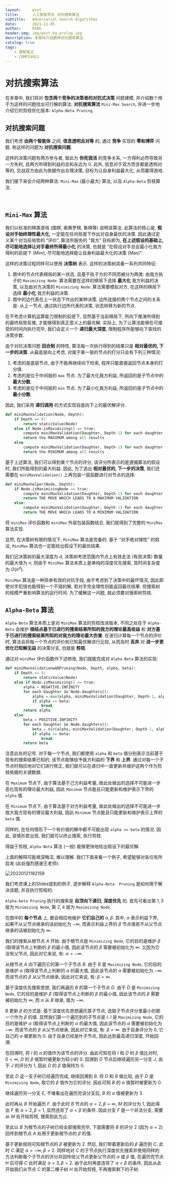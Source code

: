 ```yaml
---
layout:     post
title:      人工智能导论 对抗搜索算法
subtitle:   Adversarial Search Algorithms
date:       2021-11-05
author:     R1NG
header-img: img/post-bg-prolog.jpg
description: 本章将介绍数种对抗搜索算法. 
catalog: true
tags:
    - 课程笔记
    - COMP24011
---
```


# 对抗搜索算法

在本章中, 我们将对 **包含两个竞争的决策者的对抗式决策** 问题建模, 并介绍数个用于为这样的问题找出可行解的算法: **对抗搜索算法** `Mini-Max Search`, 并进一步地介绍它的剪枝优化版本: `Alpha-Beta Pruning`.

## 对抗搜索问题

我们考虑 **由两个智能体** 之间, **信息透明且对等** 的, 通过 **竞争** 实现的 **零和博弈** 问题. 称这样的问题为 **对抗搜索问题**. 

这样的决策问题有两方参与者, 彼此为 **你死我活** 的竞争关系, 一方得利必然导致另一方失利, 且两方所得到利益的总和永远为 $0$. 此外, 信息对于双方而言都是透明对等的, 交战双方由此为依据作出合理决策, 目标为让自身利益最大化, 从而赢得游戏. 

我们接下来会介绍两种算法: `Mini-Max` (最小最大) 算法, 以及 `Alpha-Beta` 剪枝算法. 

<br>

## `Mini-Max` 算法

我们以标准的棋类游戏 (围棋, 奥赛罗棋, 象棋等) 说明该算法. 此算法的核心是, **假设对手始终理性最大化**, 一定能在任何局面下作出对自身最优的决策. 因此通过定义某个对当前局势的 “评价”, 算法所服务的 “我方” 目标即为, **在上述假设的基础上, 尽可能地选择让对手最终所得最小化** 的决策, 也就是 “在假设对手总会最小化我方得利的前提下 (Mini), 尽可能地选择能让自身利益最大化的决策 (Max)”.

这样的决策过程同样可以使用 **决策树** 表示. 这样的决策树具备一系列共同特征:

1. 图中的节点代表棋局的某一状态, 且基于执子方的不同而被分为两类: 由我方执子的 `Maximizing Node`: 算法需要在这样的棋局下选择 **最大化** 我方利益的决策, 以及由对方决策的 `Minimizing Node`: 算法需要模拟对方, 在这样的棋局下选择 **最小化** 我方利益的决策.
2. 图中的边代表在上一状态下作出的某种决策. 边所连接的两个节点之间的关系是: 从上一节点, 通过执行边所代表的决策, 状态转移为新的节点. 

在不考虑计算机运算能力限制的前提下, 显然基于当前棋局下, 所向下推演所得到的最终局势反推, 才能够得到真正意义上的最优解. 实际上, 为了让算法能够在可接受的时间内执行完毕, 我们会定义一个 **递归最大深度**, 限制程序所能够向下查找的决策步数. 

由于对抗决策问题 **回合制** 的特性, 算法每一次执行得到的结果只是 **相对最优的, 下一步的决策**. 从最底层向上考虑, 对属于某一层的节点的打分只会有下列三种情况:

1. 考虑的是底层节点, 由于不能再继续向下检索, 程序只能直接返回节点本身的打分值. 
2. 考虑的是位于中间层的 `max` 节点. 为了最大化我方利益, 所返回的是子节点中的 **最大分数**.
3. 考虑的是位于中间层的 `min` 节点. 为了最小化我方利益, 所返回的是子节点中的 **最小分数**.

因此, 我们采用 **递归调用** 的方式实现自底向下上的最优解评分.

~~~python
def miniMaxValidation(Node, Depth):
    if Depth == 0:
        return staticValue(Node)
    else if Node.isMaximizing() == true:
        compute miniMaxValidation(Daughter, Depth-1) for each daughter
        return the MAXIMUM among all results
    else
        compute miniMaxValidation(Daughter, Depth-1) for each daughter
        return the MINIMUM among all results
~~~

基于上述算法, 我们可以得到某个节点的评分, 该评分所表示的是遵循算法的假设时, 我们所能得到的最大利益. 因此, 为了选出 **相对最优的, 下一步的决策**, 我们还需要在 `miniMaxValidation()` 上再包装一层函数进行对节点的选择:

~~~python
def miniMaxhelper(Node, Depth):
    if Node.isMaximizingNode == true:
        compute miniMaxValidation(Daughter, Depth-1) for each daughter
        return THE MOVE WHICH LEADS TO A MAXIMUM VALIDATION
    else:
        compute miniMaxValidation(Daughter, Depth-1) for each daughter
        return THE MOVE WHICH LEADS TO A MINIMUM VALIDATION
~~~

将 `miniMax` 评价函数和 `miniMax` 外层包装函数结合, 我们就得到了完整的 `MiniMax` 算法实现. 

显然, 在决策树有限的情况下, `MiniMax` 算法是完备的. 基于 “对手绝对理性” 的假设, `MiniMax` 算法也一定能给出假设下的最优结果. 

我们记决策树的最大深度为 $d$, 决策树考虑范围内节点上有效走法 (有效决策) 数量的最大值为 $n$, 则由于 `MiniMax` 算法本质上是单纯的深度优先搜索, 其时间复杂度为 $O(n^d)$.

`MiniMax` 算法是一种简单有效的对抗手段, 由于考虑到了决策中的最坏情况, 因此即使对手犯错也能得到一个不错的解, 若对手完全理性则能返回最优结果. 但搜索树的规模严重影响算法的运行时间. 为了缓解这一问题, 就必须要对搜索树剪枝. 

## `Alpha-Beta` 算法

`Alpha-Beta` 算法本质上是对 `MiniMax` 算法的剪枝改进版本, 不同之处在于 `Alpha-Beta` 会维护 **根结点基于已进行的搜索结果所知的我方的理论最高收益** 和 **对方基于已进行的搜索结果所知的对我方的理论最大伤害**. 在递归计算每一个节点的评价时, 算法会将每一个节点的评价和已知最优解进行比较, 从而及时 **丢弃** 对 **进一步更优化已知解无益** 的决策分支, 也就是 **剪枝**.

通过对 `miniMax` 评价函数作下述修改, 我们就能完成对 `Alpha-Beta` 算法的实现:

~~~python
def miniMaxValidationwABPruning(Node, Depth, alpha, beta):
    if Depth == 0:
        return staticValue(Node)
    else if Node.isMaximizing() == true:
        alpha = NEGATIVE.INFINITY
        for each Daughter in Node.daughters():
            alpha = max(alpha, miniMaxValidation(Daughter, Depth-1, alpha, beta))
            if alpha >= beta:
                break
        return alpha
    else
        beta = POSITIVE.INFINITY
        for each Daughter in Node.daughters():
            beta = min(alpha, miniMaxValidation(Daughter, Depth-1, alpha, beta))
            if alpha >= beta:
                break
        return beta
~~~

注意此处的记号. 对于每一个节点, 我们都使用 `alpha` 和 `beta` 值分别表示当前基于现有的搜索结果已知的, 该节点能够给予我方利益的 **下界** 和 **上界**. 通过对每一个子节点时相应地对它们进行修正, 我们就可以在递归中一直更新并维护这两个作为剪枝依据的关键数据. 

在 `Maximum` 节点下, 由于算法基于己方利益考量, 故此处做出的选择不可能进一步恶化现有的理论最大利益, 因此 `Maximum` 节点能且只能更新和维护表示下界的 `alpha` 值.

在 `Minimum` 节点下, 由于算法基于对方利益考量, 故此处做出的选择不可能进一步放大我方现有的理论最大利益, 因此 `Minimum` 节点能且只能更新和维护表示上界的 `beta` 值.

同样的, 在任何情形下一个有价值的解中都不可能出现 `alpha >= beta` 的情况. 因此, 该情形若出现, 我们就可以终止搜索, 执行剪枝.

得益于剪枝, `Alpha-Beta` 算法 (一般) 能够更快地给出假设下的最优解. 

上面的解释可能艰深晦涩, 难以理解. 我们下面来看一个例子, 希望能够对各位有所启发 (此处强烈感谢王老师):

![20220121182159](https://cdn.jsdelivr.net/gh/KirisameR/KirisameR.github.io/img/blogpost_images/20220121182159.png)

我们考虑课上的Slides提到的例子, 逐步解释 `Alpha-Beta  Pruning` 是如何用于解决该题, 并且执行剪枝的:

`Alpha-beta Pruning` 执行的搜索是 **自顶向下递归**, **深度优先** 的. 首先可看出第 $1, 3$ 层为 `Minimizing Node`, 第 $2, 4$ 层为 `Maximizing Node`.

在图中的 **每个节点** 上, 都会相应地维护 **它们自己的** $\alpha, \beta$. 其中, $\alpha$ 表示利益下界, 如果不从父节点继承的话初始化为 $-\infty$, 而表示利益上界的 $\beta$ 节点值若不从父节点继承的话被初始化为 $\infty$.


我们的搜索从根节点 $A$ 开始. 由于根节点是 `Minimizing Node`, 它的目的是维护 $\beta$ (取得该节点上判断的 $\beta$ 的最小值, 因此该节点的 $\beta$ 需要被初始化为 $\infty$. 又因为它没有父节点, 因此对它来说, 有: $\alpha = -\infty$. 

从根节点 $A$ 向下遍历它的第一个子节点 $B$. 由于 $B$ 是 `Maximizing Node`, 它的目的是维护 $\alpha$ (取得该节点上判断的 $\alpha$ 的最大值, 因此该节点的 $\alpha$ 需要被初始化为 $-\infty$. 而该节点的 $\beta$ 从父节点继承, 因此对它来说, 有: $\beta = \infty$. 

基于深度优先搜索思想, 我们再遍历 $B$ 的第一个子节点 $D$. 由于 $D$ 是 `Minimizing Node`, 它的目的是维护 $\beta$ (取得该节点上判断的 $\beta$ 的最小值, 因此该节点的 $\beta$ 需要被初始化为 $\infty$, 而 $\alpha$ 从 $B$ 继承, 值为 $-\infty$.

$B$ 更新 $\beta$ 的方式是: 基于深度优先思想遍历其子节点, 选取子节点评分里最小的那一个作为 $\beta$ 的值. 显然我们第一个遍历到的子节点是 $I$. $I$ 是 `Maximizing Node`, 它的目的是维护 $\alpha$ (取得该节点上判断的 $\alpha$ 的最大值, 因此该节点的 $\alpha$ 需要被初始化为 $-\infty$. 而该节点的 $\beta$ 从父节点继承, 因此对它来说, 有: $\beta = \infty$. 由于自身评分为 $0$, 它自己的 $\alpha$ 被更新为 $0$. 由于自身已经是叶子节点, 因此达到最高递归深度, 开始回溯.

在回溯时, 将 $I$ 的 $\alpha$ 的值作为该节点的评分. 由此可知在将 $I$ 和 $D$ 的 $\beta$ 值比对时, $0 < \infty$, $D$ 的 $\beta$ 值暂时被更新为较小的 $0$. 回溯到 $D$ 节点后继续遍历另一分支 $J$, 由于 $J$ 的评分为 $1$, 因此 $D$ 的 $\beta$ 值保持为 $0$.

至此 $D$ 这一支子树已经遍历完成, 继续回溯到 $B$. 将 $D$ 和 $B$ 做比较, 由于 $D$ 是 `Minimizing Node`, 取它的 $\beta$ 值作为它的评分. 因此可知 $B$ 的 $\alpha$ 值暂时被更新为 $0$.

继续遍历另一分支 $E$, 不难看出在遍历完该分支后, $B$ 的 $\alpha$ 值被更新为 $3$. 

此时再从 $B$ 开始遍历 $F$. 由于此时 $B$ 节点的 $\alpha = 2, \beta = \infty$,  $M$ 的评分为 $1$, 因此得出 $F$ 有 $\alpha=2, \beta=1$, 显然违背了 $\alpha < \beta$ 的条件. 因此分支 $F$ 是一个非法分支, 需要从 $M$ 处开始剪枝, 搜索到此为止.

至此以 $B$ 为根节点的子树已经全部搜索完毕, 下面需要将 $B$ 的评分 $2$ (因为 $\alpha=2$) 回传到根节点 $A$ 处用于更新根节点的 $\beta$ 的值. 

基于更新规则可知根节点的 $\beta$ 被更新为 $2$. 然后, 我们带着更新后的 $\beta$ 遍历到 $C$, 此时 $C$ 满足 $\alpha=-\infty, \beta=2$. 同样地对 $C$ 的子节点执行深度优先搜索并使用同样的方法判断每个子节点的评分并回传给父节点更新父节点的 $\alpha$ 或 $\beta$ 值, 在遍历完节点 $H$ 后可得 $C$ 此时满足 $\alpha=3, \beta=2$. 由于此时再度违背了 $\alpha < \beta$ 的条件, 因此从此开始我们从节点 $C$ 的第二棵子树 $H$ 处开始剪枝, 不再搜索剩下的子树.

